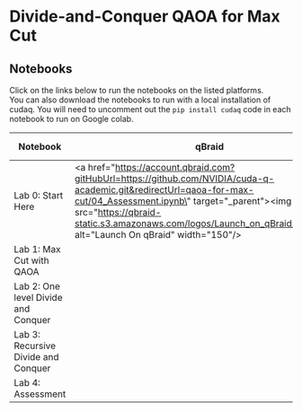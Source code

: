 # Divide-and-Conquer QAOA for Max Cut

## Notebooks
Click on the links below to run the notebooks on the listed platforms.  
You can also download the notebooks to run with a local installation of cudaq.
You will need to uncomment out the `pip install cudaq` code in each notebook to run on Google colab.

| Notebook    |qBraid | cocalc  | Google Colab |
| ----------- | ----------- |  ----------- | ----------- |
| Lab 0: Start Here  | <a href=\"https://account.qbraid.com?gitHubUrl=https://github.com/NVIDIA/cuda-q-academic.git&redirectUrl=qaoa-for-max-cut/04_Assessment.ipynb\" target=\"_parent\"><img src=\"https://qbraid-static.s3.amazonaws.com/logos/Launch_on_qBraid_white.png\" alt=\"Launch On qBraid\" width=\"150\"/></a>| | [![](https://colab.research.google.com/assets/colab-badge.svg)](https://colab.research.google.com/github/NVIDIA/cuda-q-academic/blob/main/qaoa-for-max-cut/00_StartHere.ipynb)|
| Lab 1: Max Cut with QAOA  | | | [![](https://colab.research.google.com/assets/colab-badge.svg)](https://colab.research.google.com/github/NVIDIA/cuda-q-academic/blob/main/qaoa-for-max-cut/01_Max-Cut-with-QAOA.ipynb)|
| Lab 2: One level Divide and Conquer | | |  [![](https://colab.research.google.com/assets/colab-badge.svg)](https://colab.research.google.com/github/NVIDIA/cuda-q-academic/blob/main/qaoa-for-max-cut/02_One-level-divide-and-conquer-QAOA.ipynb)|
| Lab 3: Recursive Divide and Conquer | | | [![](https://colab.research.google.com/assets/colab-badge.svg)](https://colab.research.google.com/github/NVIDIA/cuda-q-academic/blob/main/qaoa-for-max-cut/03_Recursive-divide-and-conquer.ipynb)|
| Lab 4: Assessment | | |  [![](https://colab.research.google.com/assets/colab-badge.svg)](https://colab.research.google.com/github/NVIDIA/cuda-q-academic/blob/main/qaoa-for-max-cut/04_Assessment.ipynb)|

